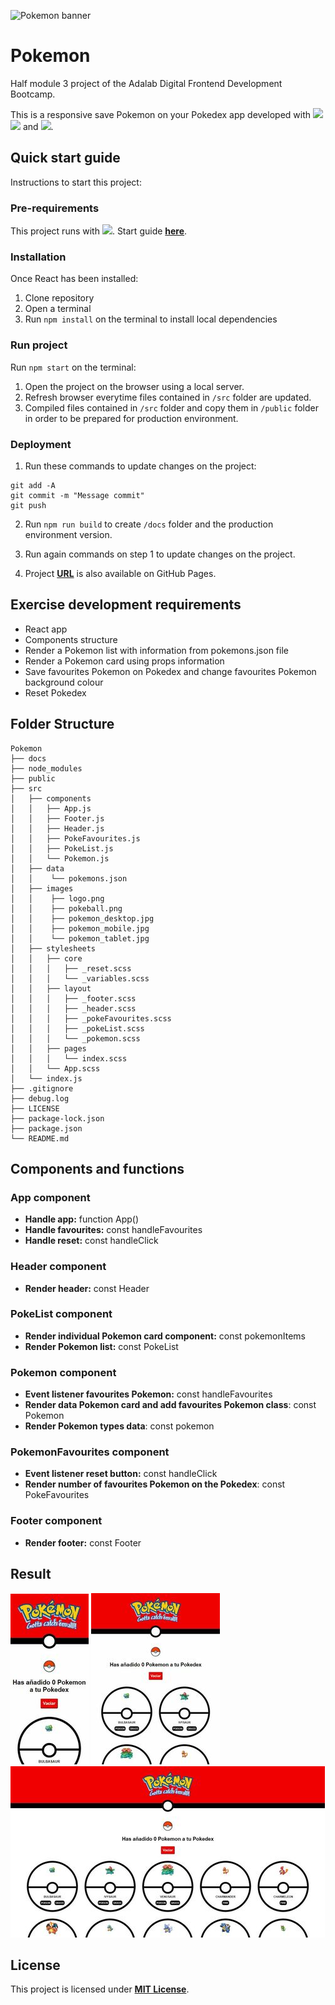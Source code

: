 ![Pokemon banner](https://tcgplayerpro-www.s1.umbraco.io/media/2483/pokemon_play_pokemon_banner-02-2x.jpg)

# **Pokemon**

Half module 3 project of the Adalab Digital Frontend Development Bootcamp.

This is a responsive save Pokemon on your Pokedex app developed with [<img src = "https://img.shields.io/badge/-HTML5-E34F26?style=flat&logo=html5&logoColor=white">](https://html.spec.whatwg.org/) [<img src = "https://img.shields.io/badge/-CSS3-1572B6?style=flat&logo=css3&logoColor=white">](https://www.w3.org/Style/CSS/) and [<img src = "https://img.shields.io/badge/-React-61DAFB?style=flat&logo=react&logoColor=black">](https://es.reactjs.org/).

## **Quick start guide**

Instructions to start this project:

### **Pre-requirements**

This project runs with [<img src = "https://img.shields.io/badge/-React-61DAFB?style=flat&logo=react&logoColor=black">](https://es.reactjs.org/). Start guide [**here**](https://github.com/facebook/create-react-app).

### **Installation**

Once React has been installed:

1. Clone repository
2. Open a terminal
3. Run `npm install` on the terminal to install local dependencies

### **Run project**

Run `npm start` on the terminal:

1. Open the project on the browser using a local server.
2. Refresh browser everytime files contained in `/src` folder are updated.
3. Compiled files contained in `/src` folder and copy them in `/public` folder in order to be prepared for production environment.

### **Deployment**

1. Run these commands to update changes on the project:

```
git add -A
git commit -m "Message commit"
git push
```

2. Run `npm run build` to create `/docs` folder and the production environment version.

3. Run again commands on step 1 to update changes on the project.

4. Project **[URL](https://anaguerraabaroa.github.io/Pokemon/)** is also available on GitHub Pages.

## **Exercise development requirements**

- React app
- Components structure
- Render a Pokemon list with information from pokemons.json file
- Render a Pokemon card using props information
- Save favourites Pokemon on Pokedex and change favourites Pokemon background colour
- Reset Pokedex

## **Folder Structure**

```
Pokemon
├── docs
├── node_modules
├── public
├── src
│   ├── components
│   │   ├── App.js
│   │   ├── Footer.js
│   │   ├── Header.js
│   │   ├── PokeFavourites.js
│   │   ├── PokeList.js
│   │   └── Pokemon.js
│   ├── data
│   │    └── pokemons.json
│   ├── images
│   │    ├── logo.png
│   │    ├── pokeball.png
│   │    ├── pokemon_desktop.jpg
│   │    ├── pokemon_mobile.jpg
│   │    └── pokemon_tablet.jpg
│   ├── stylesheets
│   │   ├── core
│   │   │   ├── _reset.scss
│   │   │   └── _variables.scss
│   │   ├── layout
│   │   │   ├── _footer.scss
│   │   │   ├── _header.scss
│   │   │   ├── _pokeFavourites.scss
│   │   │   ├── _pokeList.scss
│   │   │   └── _pokemon.scss
│   │   ├── pages
│   │   │   └── index.scss
│   │   └── App.scss
│   └── index.js
├── .gitignore
├── debug.log
├── LICENSE
├── package-lock.json
├── package.json
└── README.md
```

## **Components and functions**

### **App component**

- **Handle app:** function App()
- **Handle favourites:** const handleFavourites
- **Handle reset:** const handleClick

### **Header component**

- **Render header:** const Header

### **PokeList component**

- **Render individual Pokemon card component:** const pokemonItems
- **Render Pokemon list:** const PokeList

### **Pokemon component**

- **Event listener favourites Pokemon:** const handleFavourites
- **Render data Pokemon card and add favourites Pokemon class**: const Pokemon
- **Render Pokemon types data**: const pokemon

### **PokemonFavourites component**

- **Event listener reset button:** const handleClick
- **Render number of favourites Pokemon on the Pokedex**: const PokeFavourites

### **Footer component**

- **Render footer:** const Footer

## **Result**

![Mobile version](./src/images/pokemon_mobile.jpg) ![Tablet version](./src/images/pokemon_tablet.jpg) ![Desktop version](./src/images/pokemon_desktop.jpg)

## **License**

This project is licensed under [**MIT License**](https://spdx.org/licenses/MIT.html).

